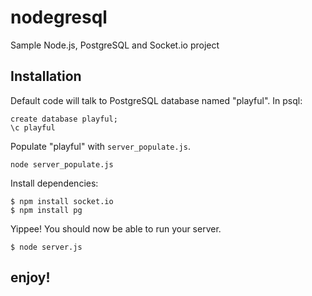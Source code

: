 nodegresql
==========

Sample Node.js, PostgreSQL and Socket.io project

## Installation

Default code will talk to PostgreSQL database named "playful". In psql:

```
create database playful;
\c playful
```

Populate "playful" with `server_populate.js`.

```
node server_populate.js
```

Install dependencies:

```
$ npm install socket.io
$ npm install pg
```

Yippee! You should now be able to run your server.

```
$ node server.js
```

## enjoy!
